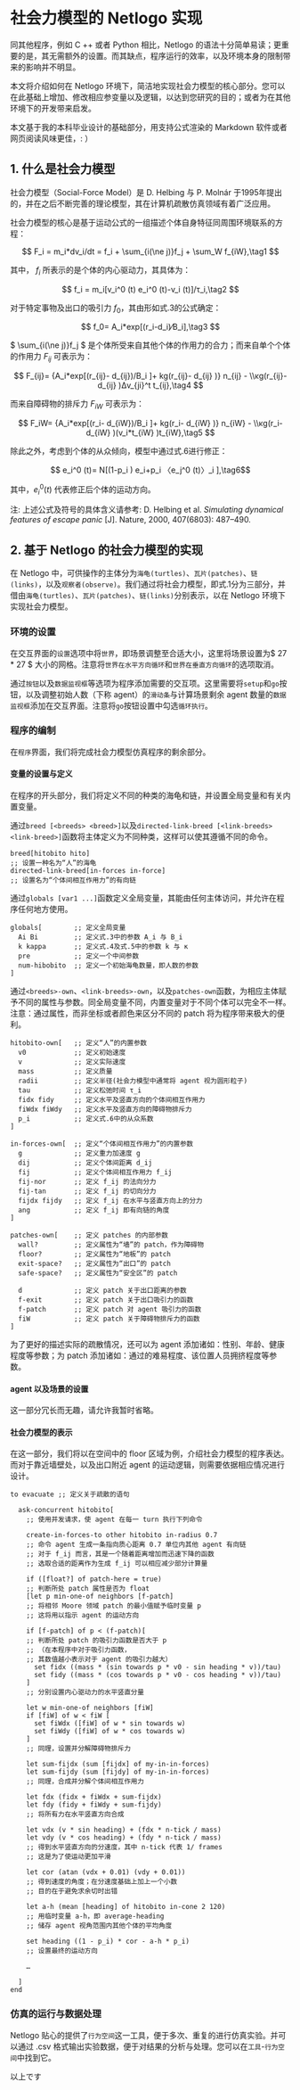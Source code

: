 # 社会力模型的 Netlogo 实现

同其他程序，例如 C ++ 或者 Python 相比，Netlogo 的语法十分简单易读；更重要的是，其无需额外的设置。而其缺点，程序运行的效率，以及环境本身的限制带来的影响并不明显。

本文将介绍如何在 Netlogo 环境下，简洁地实现社会力模型的核心部分。您可以在此基础上增加、修改相应参变量以及逻辑，以达到您研究的目的；或者为在其他环境下的开发带来启发。

本文基于我的本科毕业设计的基础部分，用支持公式渲染的 Markdown 软件或者网页阅读风味更佳，: ）

## 1. 什么是社会力模型

社会力模型（Social-Force Model）是 D. Helbing 与 P. Molnár 于1995年提出的，并在之后不断完善的理论模型，其在计算机疏散仿真领域有着广泛应用。

社会力模型的核心是基于运动公式的一组描述个体自身特征同周围环境联系的方程：

$$ F_i = m_i*dv_i/dt = f_i + \sum_{i(\ne j)}f_j + \sum_W f_{iW},\tag1 $$

其中， $f_i$ 所表示的是个体的内心驱动力，其具体为：

$$ f_i = m_i[v_i^0 (t) e_i^0 (t)-v_i (t)]/τ_i,\tag2 $$

对于特定事物及出口的吸引力 $f_0$，其由形如式.3的公式确定：

$$ f_0= A_i*exp[(r_i-d_i)⁄B_i],\tag3 $$

$ \sum_{i(\ne j)}f_j $ 是个体所受来自其他个体的作用力的合力；而来自单个个体的作用力 $F_{ij}$ 可表示为：

$$ F_{ij}= {A_i*exp[(r_{ij}- d_{ij})/B_i ]+ kg(r_{ij}- d_{ij} )} n_{ij}  - \\κg(r_{ij}- d_{ij} )Δv_{ji}^t  t_{ij},\tag4 $$

而来自障碍物的排斥力 $F_{iW}$ 可表示为：

$$ F_iW= {A_i*exp[(r_i- d_{iW})/B_i ]+ kg(r_i- d_{iW} )} n_{iW}  - \\κg(r_i- d_{iW} )(v_i*t_{iW} )t_{iW},\tag5 $$

除此之外，考虑到个体的从众倾向，模型中通过式.6进行修正：

$$ e_i^0 (t)= N[(1-p_i ) e_i+p_i 〈e_j^0 (t)〉_i ],\tag6$$

其中，$e_i^0 (t)$ 代表修正后个体的运动方向。

注: 上述公式及符号的具体含义请参考: D. Helbing et al. _Simulating dynamical features of escape panic_ [J]. Nature, 2000, 407(6803): 487–490.

## 2. 基于 Netlogo 的社会力模型的实现

在 Netlogo 中，可供操作的主体分为`海龟(turtles)`、`瓦片(patches)`、`链(links)`，以及`观察者(observe)`。我们通过将社会力模型，即式.1分为三部分，并借由`海龟(turtles)`、`瓦片(patches)`、`链(links)`分别表示，以在 Netlogo 环境下实现社会力模型。

### 环境的设置

在交互界面的`设置`选项中将`世界`，即场景调整至合适大小，这里将场景设置为$ 27 * 27 $ 大小的网格。注意将`世界在水平方向循环`和`世界在垂直方向循环`的选项取消。

通过`按钮`以及`数据监视框`等选项为程序添加需要的交互项。这里需要将`setup`和`go`按钮，以及调整初始人数（下称 agent）的`滑动条`与计算场景剩余 agent 数量的`数据监视框`添加在交互界面。注意将`go`按钮设置中勾选`循环执行`。

### 程序的编制

在`程序`界面，我们将完成社会力模型仿真程序的剩余部分。

#### 变量的设置与定义

在程序的开头部分，我们将定义不同的种类的海龟和链，并设置全局变量和有关内置变量。

通过`breed [<breeds> <breed>]`以及`directed-link-breed [<link-breeds> <link-breed>]`函数将主体定义为不同种类，这样可以使其遵循不同的命令。

```Netlogo
breed[hitobito hito]	
;; 设置一种名为“人”的海龟
directed-link-breed[in-forces in-force]
;; 设置名为“个体间相互作用力”的有向链
```

通过`globals [var1 ...]`函数定义全局变量，其能由任何主体访问，并允许在程序任何地方使用。

```Netlogo
globals[		;; 定义全局变量
  Ai Bi		 	;; 定义式.3中的参数 A_i 与 B_i
  k kappa		;; 定义式.4及式.5中的参数 k 与 κ
  pre			;; 定义一个中间参数
  num-hibobito 	;; 定义一个初始海龟数量，即人数的参数	
]
```

通过`<breeds>-own`、`<link-breeds>-own`，以及`patches-own`函数，为相应主体赋予不同的属性与参数。同全局变量不同，内置变量对于不同个体可以完全不一样。注意：通过属性，而非坐标或者颜色来区分不同的 patch 将为程序带来极大的便利。

```Netlogo
hitobito-own[	;; 定义“人”的内置参数
  v0			;; 定义初始速度
  v				;; 定义实际速度
  mass			;; 定义质量
  radii			;; 定义半径(社会力模型中通常将 agent 视为圆形粒子)
  tau			;; 定义松弛时间 τ_i
  fidx fidy		;; 定义水平及竖直方向的个体间相互作用力
  fiWdx fiWdy	;; 定义水平及竖直方向的障碍物排斥力
  p_i			;; 定义式.6中的从众系数
]

in-forces-own[	;; 定义“个体间相互作用力”的内置参数
  g				;; 定义重力加速度 g
  dij			;; 定义个体间距离 d_ij
  fij			;; 定义个体间相互作用力 f_ij
  fij-nor		;; 定义 f_ij 的法向分力 
  fij-tan		;; 定义 f_ij 的切向分力
  fijdx fijdy	;; 定义 f_ij 在水平与竖直方向上的分力
  ang			;; 定义 f_ij 即有向链的角度
]

patches-own[	;; 定义 patches 的内部参数
  wall?			;; 定义属性为“墙”的 patch，作为障碍物
  floor?		;; 定义属性为“地板”的 patch
  exit-space?	;; 定义属性为“出口”的 patch
  safe-space?	;; 定义属性为“安全区”的 patch

  d				;; 定义 patch 关于出口距离的参数
  f-exit		;; 定义 patch 关于出口吸引力的函数
  f-patch		;; 定义 patch 对 agent 吸引力的函数
  fiW			;; 定义 patch 关于障碍物排斥力的函数
]
```

为了更好的描述实际的疏散情况，还可以为 agent 添加诸如：性别、年龄、健康程度等参数；为 patch 添加诸如：通过的难易程度、该位置人员拥挤程度等参数。

#### agent 以及场景的设置

这一部分冗长而无趣，请允许我暂时省略。

#### 社会力模型的表示

在这一部分，我们将以在空间中的 floor 区域为例，介绍社会力模型的程序表达。而对于靠近墙壁处，以及出口附近 agent 的运动逻辑，则需要依据相应情况进行设计。

```Netlogo
to evacuate	;; 定义关于疏散的语句

  ask-concurrent hitobito[
	;; 使用并发请求，使 agent 在每一 turn 执行下列命令
	
    create-in-forces-to other hitobito in-radius 0.7
	;; 命令 agent 生成一条指向质心距离 0.7 单位内其他 agent 有向链
	;; 对于 f_ij 而言，其是一个随着距离增加而迅速下降的函数
	;; 选取合适的距离作为生成 f_ij 可以相应减少部分计算量
	
    if ([float?] of patch-here = true)
    ;; 判断所处 patch 属性是否为 float
    [let p min-one-of neighbors [f-patch]
    ;; 将相邻 Moore 领域 patch 的最小值赋予临时变量 p
    ;; 这将用以指示 agent 的运动方向
    
    if [f-patch] of p < (f-patch)[
    ;; 判断所处 patch 的吸引力函数是否大于 p
    ;; （在本程序中对于吸引力函数，
    ;; 其数值越小表示对于 agent 的吸引力越大）
      set fidx ((mass * (sin towards p * v0 - sin heading * v))/tau)
      set fidy ((mass * (cos towards p * v0 - cos heading * v))/tau)
    ]
   	;; 分别设置内心驱动力的水平竖直分量

    let w min-one-of neighbors [fiW]
    if [fiW] of w < fiW [
      set fiWdx ([fiW] of w * sin towards w)
      set fiWdy ([fiW] of w * cos towards w)
    ]
    ;; 同理，设置并分解障碍物排斥力

    let sum-fijdx (sum [fijdx] of my-in-in-forces)
    let sum-fijdy (sum [fijdy] of my-in-in-forces)
    ;; 同理，合成并分解个体间相互作用力

    let fdx (fidx + fiWdx + sum-fijdx)
    let fdy (fidy + fiWdy + sum-fijdy)
    ;; 将所有力在水平竖直方向合成

    let vdx (v * sin heading) + (fdx * n-tick / mass)
    let vdy (v * cos heading) + (fdy * n-tick / mass)
	;; 得到水平竖直方向的分速度，其中 n-tick 代表 1/ frames
	;; 这是为了使运动更加平滑
	
    let cor (atan (vdx + 0.01) (vdy + 0.01))
    ;; 得到速度的角度；在分速度基础上加上一个小数
    ;; 目的在于避免求余切时出错

    let a-h (mean [heading] of hitobito in-cone 2 120)
    ;; 用临时变量 a-h，即 average-heading
    ;; 储存 agent 视角范围内其他个体的平均角度

    set heading ((1 - p_i) * cor - a-h * p_i)
    ;; 设置最终的运动方向
    
    …
  
  ]
end
```

### 仿真的运行与数据处理

Netlogo 贴心的提供了`行为空间`这一工具，便于多次、重复的进行仿真实验。并可以通过 .csv 格式输出实验数据，便于对结果的分析与处理。您可以在`工具`-`行为空间`中找到它。



以上です
